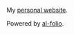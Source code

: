 My [personal website](https://deng-cy.github.io/).

Powered by [al-folio](https://github.com/alshedivat/al-folio). 
